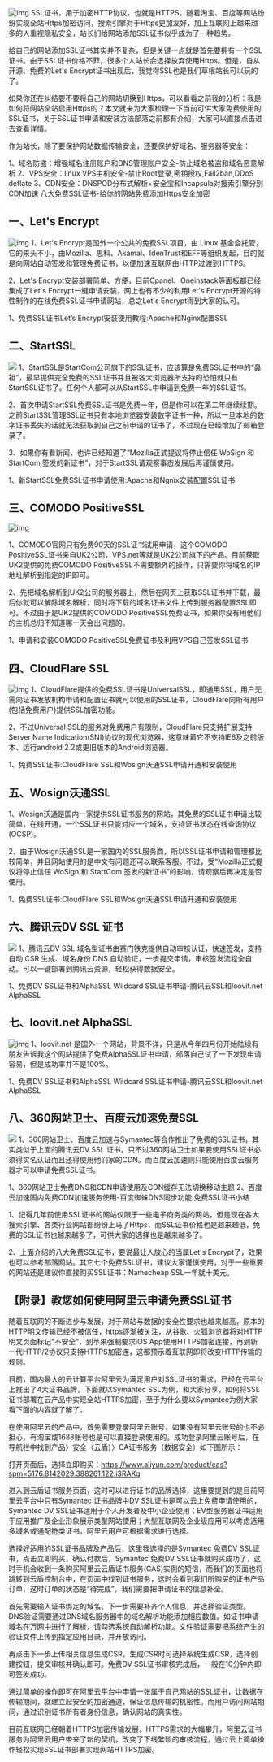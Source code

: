 ![img](/static/image/38623091724161.png)
SSL证书，用于加密HTTP协议，也就是HTTPS。随着淘宝、百度等网站纷纷实现全站Https加密访问，搜索引擎对于Https更加友好，加上互联网上越来越多的人重视隐私安全，站长们给网站添加SSL证书似乎成为了一种趋势。

给自己的网站添加SSL证书其实并不复杂，但是关键一点就是首先要拥有一个SSL证书。由于SSL证书价格不菲，很多个人站长会选择放弃使用Https。但是，自从开源、免费的Let's Encrypt证书出现后，我觉得SSL也是我们草根站长可以玩的了。

如果你还在纠结要不要将自己的网站切换到Https，可以看看之前我的分析：我是如何将网站全站启用Https的？本文就来为大家梳理一下当前可供大家免费使用的SSL证书，关于SSL证书申请和安装方法部落之前都有介绍，大家可以直接点击进去查看详情。

作为站长，除了要保护网站数据传输安全，还要保护好域名、服务器等安全：

1、域名防盗：增强域名注册账户和DNS管理账户安全-防止域名被盗和域名恶意解析
2、VPS安全：linux VPS主机安全-禁止Root登录,密钥授权,Fail2ban,DDoS deflate
3、CDN安全：DNSPOD分布式解析+安全宝和Incapsula对搜索引擎分别CDN加速
八大免费SSL证书-给你的网站免费添加Https安全加密

## 一、Let's Encrypt
![img](/static/image/38623091724162.png)
1、Let's Encrypt是国外一个公共的免费SSL项目，由 Linux 基金会托管，它的来头不小，由Mozilla、思科、Akamai、IdenTrust和EFF等组织发起，目的就是向网站自动签发和管理免费证书，以便加速互联网由HTTP过渡到HTTPS。

2、Let's Encrypt安装部署简单、方便，目前Cpanel、Oneinstack等面板都已经集成了Let's Encrypt一键申请安装，网上也有不少的利用Let's Encrypt开源的特性制作的在线免费SSL证书申请网站，总之Let's Encrypt得到大家的认可。

1、免费SSL证书Let’s Encrypt安装使用教程:Apache和Nginx配置SSL
## 二、StartSSL
 ![](/static/image/38623091724163.png)
 1、StartSSL是StartCom公司旗下的SSL证书，应该算是免费SSL证书中的“鼻祖”，最早提供完全免费的SSL证书并且被各大浏览器所支持的恐怕就只有StartSSL证书了。任何个人都可以从StartSSL中申请到免费一年的SSL证书。

2、首次申请StartSSL免费SSL证书是免费一年，但是你可以在第二年继续续期。之前StartSSL管理SSL证书只有本地浏览器安装数字证书一种，所以一旦本地的数字证书丢失的话就无法获取到自己之前申请的证书了，不过现在已经增加了邮箱登录了。

3、如果你有看新闻，也许已经知道了“Mozilla正式提议将停止信任 WoSign 和 StartCom 签发的新证书”，对于StartSSL请观察事态发展后再谨慎使用。

1、新StartSSL免费SSL证书申请使用:Apache和Ngnix安装配置SSL证书
## 三、COMODO PositiveSSL
![img](/static/image/38623091724164.png)

1、COMODO官网只有免费90天的SSL证书试用申请，这个COMODO PositiveSSL证书来自UK2公司，VPS.net等就是UK2公司旗下的产品。目前获取UK2提供的免费COMODO PositiveSSL不需要额外的操作，只需要你将域名的IP地址解析到指定的IP即可。

2、先把域名解析到UK2公司的服务器上，然后在网页上获取SSL证书并下载，最后你就可以解除域名解析，同时将下载的域名证书文件上传到服务器配置SSL即可。不过由于是UK2提供的COMODO PositiveSSL免费证书，如果你没有用他们的主机总归不知道哪一天会出问题的。

1、申请和安装COMODO PositiveSSL免费证书及利用VPS自己签发SSL证书
## 四、CloudFlare SSL
![img](/static/image/38623091724165.png)
1、CloudFlare提供的免费SSL证书是UniversalSSL，即通用SSL，用户无需向证书发放机构申请和配置证书就可以使用的SSL证书，CloudFlare向所有用户(包括免费用户)提供SSL加密功能。

2、不过Universal SSL的服务对免费用户有限制，CloudFlare只支持扩展支持Server Name Indication(SNI)协议的现代浏览器，这意味着它不支持IE6及之前版本、运行android 2.2或更旧版本的Android浏览器。

1、免费SSL证书:CloudFlare SSL和Wosign沃通SSL申请开通和安装使用
## 五、Wosign沃通SSL
1、Wosign沃通是国内一家提供SSL证书服务的网站，其免费的SSL证书申请比较简单，在线开通，一个SSL证书只能对应一个域名，支持证书状态在线查询协议(OCSP)。

2、由于Wosign沃通SSL是一家国内的SSL服务商，所以SSL证书申请和管理都比较简单，并且网站使用的是中文有问题还可以联系客服。不过，受“Mozilla正式提议将停止信任 WoSign 和 StartCom 签发的新证书”的影响，请观察后再决定是否使用。

1、免费SSL证书:CloudFlare SSL和Wosign沃通SSL申请开通和安装使用
## 六、腾讯云DV SSL 证书
![](/static/image/38623091724167.png)
1、腾讯云DV SSL 域名型证书由赛门铁克提供自动审核认证，快速签发，支持自动 CSR 生成、域名身份 DNS 自动验证，一步提交申请，审核签发流程全自动。可以一键部署到腾讯云资源，轻松获得数据安全。

1、免费DV SSL证书和AlphaSSL Wildcard SSL证书申请-腾讯云SSL和loovit.net AlphaSSL
## 七、loovit.net AlphaSSL
![img](/static/image/38623091724168.png)
1、loovit.net 是国外一个网站，背景不详，只是从今年四月份开始陆续有朋友告诉我这个网站提供了免费AlphaSSL证书申请，部落自己试了一下发现申请容易，但是成功率并不是100%。

1、免费DV SSL证书和AlphaSSL Wildcard SSL证书申请-腾讯云SSL和loovit.net AlphaSSL
## 八、360网站卫士、百度云加速免费SSL
![](/static/image/38623091724169.png)
1、360网站卫士、百度云加速与Symantec等合作推出了免费的SSL证书，其实类似于上面的腾讯云DV SSL 证书，只不过360网站卫士如果要使用SSL证书必须得实名认证而且还得使用他们家的CDN。而百度云加速则只能使用百度云服务器才可以申请免费SSL证书。

1、360网站卫士免费DNS和CDN申请使用及CDN缓存无法切换移动主题
2、百度云加速国内免费CDN加速服务使用-百度蜘蛛DNS同步功能
免费SSL证书小结

1、记得几年前使用SSL证书的网站仅限于一些电子商务类的网站，但是现在各大搜索引擎、各类行业网站都纷纷上马了Https，而SSL证书价格也是越来越低，免费的SSL证书也越来越多了，可供大家的选择也是越来越多了。

2、上面介绍的八大免费SSL证书，要说最让人放心的当属Let's Encrypt了，效果也可以参考部落网站。其它七个免费SSL证书，建议大家谨慎使用，对于一些重要的网站还是建议你直接购买SSL证书：Namecheap SSL一年就十美元。



## 【附录】教您如何使用阿里云申请免费SSL证书


随着互联网的不断进步与发展，对于网站与数据的安全性要求也越来越高，原本的HTTP明文传输已经不被信任，https逐渐被关注，从谷歌、火狐浏览器将对HTTP明文页面标记“不安全”，到苹果强制要求iOS App使用HTTPS加密连接，再到新一代HTTP/2协议只支持HTTPS加密连，这都预示着互联网即将改变HTTP传输的规则。

目前，国内最大的云计算平台阿里云为满足用户对SSL证书的需求，已经在云平台上推出了4大证书品牌，下面就以Symantec SSL为例，和大家分享，如何将SSL证书部署在云产品中实现全站HTTPS加密，至于为什么要以Symantec为例大家看下面的内容就了解了。



在使用阿里云的产品中，首先需要登录阿里云账号，如果没有阿里云账号的也不必担心，有淘宝或1688账号也是可以直接登录使用的。成功登录阿里云账号后，在导航栏中找到产品〉安全（云盾）〉CA证书服务（数据安全）如下图所示：

打开页面后，选择立即购买：https://www.aliyun.com/product/cas?spm=5176.8142029.388261.122.i3RAKg



进入到云盾证书服务页面，这时可以进行证书的品牌选择，这里要提到的是目前阿里云平台中只有Symantec 证书品牌中DV SSL证书是可以云上免费申请使用的，Symantec DV SSL证书适用于个人开发者及中小企业使用；EV型服务器证书适用于应用推广及企业形象展示类型网站使用；大型互联网及企业级应用可以考虑选用多域名或通配符类证书，阿里云用户可根据需求进行选择。



选择好适用的SSL证书品牌及产品后，这里我选择的是Symantec 免费DV SSL证书，点击立即购买，确认付款后，Symantec 免费DV SSL证书就购买成功了，这时手机会收到一条购买阿里云云盾证书服务(CAS)实例的短信，而我们的页面也将跳转到云盾控制台中，在页面中找到证书服务，这时会看到我们所购买的证书产品订单，这时订单的状态是“待完成”，我们需要把申请证书的信息补全。



首先需要输入证书绑定的域名，下一步需要补齐个人信息，并选择验证类型。DNS验证需要通过DNS域名服务器中的域名解析功能添加相应数值。如证书申请域名在万网中进行了解析，请勾选系统自动解析功能。文件验证需要把系统产生的验证文件上传到指定应用目录，并开放访问。

再点击下一步上传相关信息生成CSR，生成CSR时可选择系统生成CSR，选择创建按钮，提交审核并确认即可。免费DV SSL证书审核完成后，一般在10分钟内即可签发成功。





通过简单的操作即可在阿里云平台中申请一张属于自己网站的SSL证书，让数据在传输期间，就建立起安全的加密通道，保证信息传输的机密性。而用户访问网站期间，通过识别证书所有者身份信息，确认网站的真实性。

目前互联网已经朝着HTTPS加密传输发展，HTTPS需求的大幅攀升，阿里云证书服务为阿里云用户带来了新的契机，改变了下线繁琐的审核流程，通过云上简单操作轻松实现SSL证书部署实现网站HTTPS加密。

 
